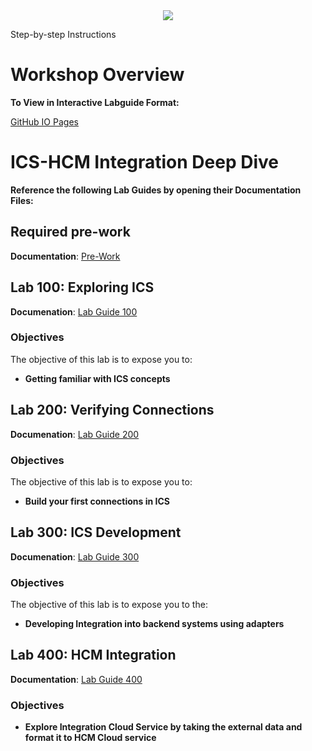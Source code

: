 <center>
<img src="https://cloudaccelerate.github.io/TTC-CommonContent/images/ttc-logo.png" />
</center>

Step-by-step Instructions

# Workshop Overview

**To View in Interactive Labguide Format:**  

[GitHub IO Pages](https://zhamburglar.github.io/ICSHCMWorkshop/)

# ICS-HCM Integration Deep Dive

**Reference the following Lab Guides by opening their Documentation Files:**
## Required pre-work

**Documentation**: [Pre-Work](ics000.md)

## Lab 100: Exploring ICS

**Documenation**: [Lab Guide 100](LabGuide100.md)

### Objectives
The objective of this lab is to expose you to:

- **Getting familiar with ICS concepts**

## Lab 200: Verifying Connections

**Documenation**: [Lab Guide 200](LabGuide200.md)

### Objectives
The objective of this lab is to expose you to:

- **Build your first connections in ICS**


## Lab 300: ICS Development

**Documenation**: [Lab Guide 300](LabGuide300.md)

### Objectives
The objective of this lab is to expose you to the:

- **Developing Integration into backend systems using adapters**

## Lab 400: HCM Integration

**Documentation**: [Lab Guide 400](LabGuide400.md)

### Objectives

- **Explore Integration Cloud Service by taking the external data and format it to HCM Cloud service**
